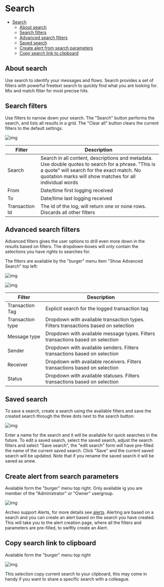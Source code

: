 
# Search

- [Search](#search)
  - [About search](#about-search)
  - [Search filters](#search-filters)
  - [Advanced search filters](#advanced-search-filters)
  - [Saved search](#saved-search)
  - [Create alert from search parameters](#create-alert-from-search-parameters)
  - [Copy search link to clipboard](#copy-search-link-to-clipboard)

## About search

Use search to identify your messages and flows. Search provides a set of filters with powerful freetext search to quickly find what you are looking for. Mix and match filter for most precise hits.

## Search filters

Use filters to narrow down your search. The "Search" button performs the search, and lists all results in a grid. The "Clear all" button clears the current filters to the default settings.

![img](https://archeodocstorage.blob.core.windows.net/images/Search-Filter.png)

|Filter  |Description   |
|------|---|
|Search|Search in all content, descriptions and metadata. Use double quotes to search for a phrase. "This is a quote" will search for the exact match. No quotation marks will show matches for all individual words|
|From |Date/time first logging received|
|To |Date/time last logging received|
|Transaction Id|The id of the log, will return one or none rows. Discards all other filters |

## Advanced search filters

Advanced filters gives the user options to drill even more down in the results based on filters. The dropdown-boxes will only contain the selections you have rights to searches for.

The filters are available by the "burger" menu item "Show Advanced Search" top left:

![img](https://archeodocstorage.blob.core.windows.net/images/Search-BurgerMenu.png)

![img](https://archeodocstorage.blob.core.windows.net/images/Search-FilterAdvanced.png)

|Filter  |Description   |
|---------|---|
|Transaction Tag |Explicit search for the logged transaction tag|
|Transaction type |Dropdown with available transaction types. Filters transactions based on selection|
|Message type |Dropdown with available message types. Filters transactions based on selection|
|Sender  |Dropdown with available senders. Filters transactions based on selection|
|Receiver  |Dropdown with available receivers. Filters transactions based on selection|
|Status  |Dropdown with available statuses. Filters transactions based on selection|

## Saved search

To save a search, create a search using the available filters and save the created search through the three dots next to the search button:

![img](https://archeodocstorage.blob.core.windows.net/images/Search-SaveSearch.png)

Enter a name for the search and it will be available for quick searches in the future.
To edit a saved search, select the saved search, adjust the search filters and select "Save search", the "edit search" form will have pre-filled the name of the current saved search. Click "Save" and the current saved search will be updated. Note that if you rename the saved search it will be saved as anew.

## Create alert from search parameters

Available form the "burger" menu top right. Only available ig you are member of the "Administrator" or "Owner" usergroup.

![img](https://archeodocstorage.blob.core.windows.net/images/Search-BurgerMenu.png)

Archeo support Alerts, for more details see [alerts](Alerts.mk). Alerting are based on a search and you can create an alert based on the search you have created. This will take you to the alert creation page, where all the filters and parameters are pre-filled, to swiftly create an Alert.  

## Copy search link to clipboard

Available form the "burger" menu top right

![img](https://archeodocstorage.blob.core.windows.net/images/Search-BurgerMenu.png)

This selection copy current search to your clipboard, this may come in handy if you want to share a specific search with a colleague.
